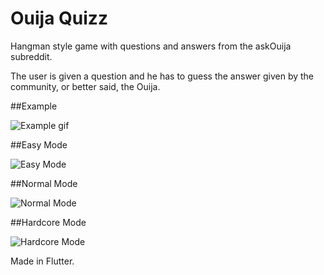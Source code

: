 # Ouija Quizz
Hangman style game with questions and answers from the askOuija subreddit. 

The user is given a question and he has to guess the answer given by the community, or better said, the Ouija.

##Example

![Example gif](https://github.com/andreicorpo/ouija-quiz-game/blob/master/example.gif)

##Easy Mode

![Easy Mode](https://github.com/andreicorpo/ouija-quiz-game/blob/master/Screenshot_20190304-132626.jpg)


##Normal Mode

![Normal Mode](https://github.com/andreicorpo/ouija-quiz-game/blob/master/Screenshot_20190304-132646.jpg)


##Hardcore Mode

![Hardcore Mode](https://github.com/andreicorpo/ouija-quiz-game/blob/master/Screenshot_20190304-132703.jpg)

Made in Flutter. 
